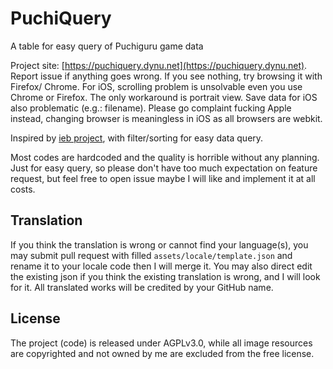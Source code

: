 # PuchiQuery
A table for easy query of Puchiguru game data

Project site: [https://puchiquery.dynu.net](https://puchiquery.dynu.net). Report 
issue if anything goes wrong. If you see nothing, try browsing it with Firefox/
Chrome. For iOS, scrolling problem is unsolvable even you use Chrome or Firefox. 
The only workaround is portrait view. Save data for iOS also problematic (e.g.: 
filename). Please go complaint fucking Apple instead, changing browser is 
meaningless in iOS as all browsers are webkit.

Inspired by [ieb project](https://puchi-next.loveliv.es/), with filter/sorting 
for easy data query.

Most codes are hardcoded and the quality is horrible without any planning. Just 
for easy query, so please don't have too much expectation on feature request, 
but feel free to open issue maybe I will like and implement it at all costs.

## Translation
If you think the translation is wrong or cannot find your language(s), you may 
submit pull request with filled `assets/locale/template.json` and rename it to 
your locale code then I will merge it. You may also direct edit the existing json
 if you think the existing translation is wrong, and I will look for it. All 
 translated works will be credited by your GitHub name.
 
## License
The project (code) is released under AGPLv3.0, while all image resources are 
copyrighted and not owned by me are excluded from the free license. 
